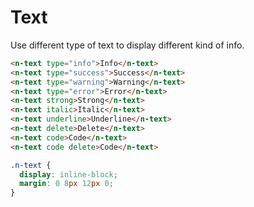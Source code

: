 # Text
Use different type of text to display different kind of info.
```html
<n-text type="info">Info</n-text>
<n-text type="success">Success</n-text>
<n-text type="warning">Warning</n-text>
<n-text type="error">Error</n-text>
<n-text strong>Strong</n-text>
<n-text italic>Italic</n-text>
<n-text underline>Underline</n-text>
<n-text delete>Delete</n-text>
<n-text code>Code</n-text>
<n-text code delete>Code</n-text>
```
```css
.n-text {
  display: inline-block;
  margin: 0 8px 12px 0;
}
```
